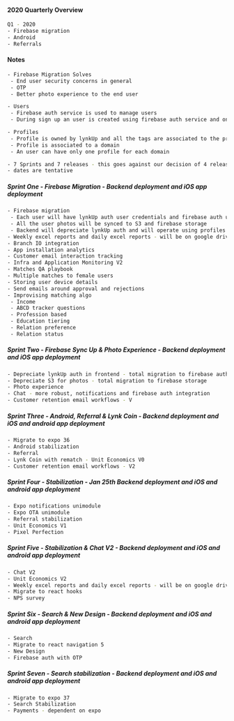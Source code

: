 #### 2020 Quarterly Overview
```sh
Q1 - 2020
- Firebase migration
- Android
- Referrals
```

#### Notes
```sh
- Firebase Migration Solves
 - End user security concerns in general
 - OTP
 - Better photo experience to the end user

- Users
 - Firebase auth service is used to manage users
 - During sign up an user is created using firebase auth service and once that is successful, a profile is created for the indian dating domain

- Profiles
 - Profile is owned by lynkUp and all the tags are associated to the profile
 - Profile is associated to a domain
 - An user can have only one profile for each domain

- 7 Sprints and 7 releases - this goes against our decision of 4 releases per year but pushing it to move things quicker
- dates are tentative
```

##### Sprint One - Firebase Migration - Backend deployment and iOS app deployment
```sh
- Firebase migration
 - Each user will have lynkUp auth user credentials and firebase auth user credentials
 - All the user photos will be synced to S3 and firebase storage
 - Backend will depreciate lynkUp auth and will operate using profiles
- Weekly excel reports and daily excel reports - will be on google drive - V1
- Branch IO integration
- App installation analytics
- Customer email interaction tracking
- Infra and Application Monitoring V2
- Matches QA playbook
- Multiple matches to female users
- Storing user device details
- Send emails around approval and rejections
- Improvising matching algo
 - Income
 - ABCD tracker questions
 - Profession based
 - Education tiering
 - Relation preference
 - Relation status
```

##### Sprint Two - Firebase Sync Up & Photo Experience - Backend deployment and iOS app deployment
```sh
- Depreciate lynkUp auth in frontend - total migration to firebase auth
- Depreciate S3 for photos - total migration to firebase storage
- Photo experience
- Chat - more robust, notifications and firebase auth integration
- Customer retention email workflows - V
```

##### Sprint Three - Android, Referral & Lynk Coin - Backend deployment and iOS and android app deployment
```sh
- Migrate to expo 36
- Android stabilization
- Referral
- Lynk Coin with rematch - Unit Economics V0
- Customer retention email workflows - V2
```

##### Sprint Four - Stabilization - Jan 25th Backend deployment and iOS and android app deployment
```sh
- Expo notifications unimodule
- Expo OTA unimodule
- Referral stabilization
- Unit Economics V1
- Pixel Perfection
```

##### Sprint Five - Stabilization & Chat V2 - Backend deployment and iOS and android app deployment
```sh
- Chat V2
- Unit Economics V2
- Weekly excel reports and daily excel reports - will be on google drive - V2
- Migrate to react hooks
- NPS survey
```

##### Sprint Six - Search & New Design - Backend deployment and iOS and android app deployment
```sh
- Search
- Migrate to react navigation 5
- New Design
- Firebase auth with OTP
```

##### Sprint Seven - Search stabilization - Backend deployment and iOS and android app deployment
```sh
- Migrate to expo 37
- Search Stabilization
- Payments - dependent on expo
```
